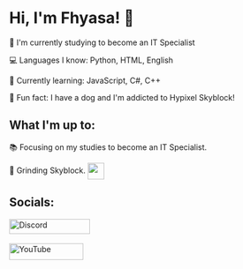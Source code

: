 # Hi, I'm Fhyasa! 👋
🌱 I'm currently studying to become an IT Specialist

💻 Languages I know: Python, HTML, English

🔧 Currently learning: JavaScript, C#, C++

🐶 Fun fact: I have a dog and I'm addicted to Hypixel Skyblock!

## What I'm up to:
📚 Focusing on my studies to become an IT Specialist.

<div>
  🚀 Grinding Skyblock.
  <img src="https://64.media.tumblr.com/d67b48150c438436bd2347deb205bac0/53d54e8ca4426511-05/s400x600/f46259ae64c1f4b66670f119e72be8a14071b4eb.gifv" align="center" width="30" height="30">
</div>

## Socials:
<div>
  <a href="https://discord.com/users/fhyasa">
    <img src="https://cdn.prod.website-files.com/6257adef93867e50d84d30e2/636e0b5061df29d55a92d945_full_logo_blurple_RGB.svg" alt="Discord" width="146" height="27">
  </a>
</div>
<br>
<div>
  <a href="https://www.youtube.com/@Fhyasa">
    <img src="https://www.gstatic.com/youtube/img/branding/youtubelogo/svg/youtubelogo.svg" alt="YouTube" width="134" height="30">
  </a>
</div>
